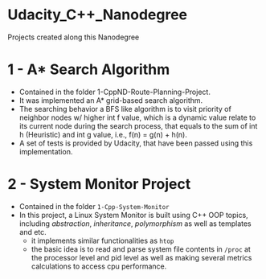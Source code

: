 # Udacity_C++_Nanodegree
Projects created along this Nanodegree

# 1 - A* Search Algorithm
- Contained in the folder 1-CppND-Route-Planning-Project.
- It was implemented an A* grid-based search algorithm.
- The searching behavior a BFS like algorithm is to visit priority of neighbor nodes w/ higher int f value, which is a dynamic value relate to its current node during the search process, that equals to the sum of int h (Heuristic) and int g value, i.e., f(n) = g(n) + h(n).
- A set of tests is provided by Udacity, that have been passed using this implementation.

# 2 - System Monitor Project
* Contained in the folder `1-Cpp-System-Monitor`
* In this project, a Linux System Monitor is built using C++ OOP topics, including *abstraction*, *inheritance*, *polymorphism* as well as templates and etc.
    * it implements similar functionalities as `htop`
    * the basic idea is to read and parse system file contents in `/proc` at the processor level and pid level as well as making several metrics calculations
      to access cpu performance.
    
